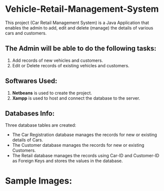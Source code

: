 # Vehicle-Retail-Management-System
 This project (Car Retail Management System) is a Java Application that enables the admin to add, edit and delete (manage) the details of various cars and customers.
 
 ## The Admin will be able to do the following tasks:
 1. Add records of new vehicles and customers.
 2. Edit or Delete records of existing vehicles and customers.

 ## Softwares Used:
 1. **Netbeans** is used to create the project.
 2. **Xampp** is used to host and connect the database to the server.
 
 ## Databases Info:
 Three database tables are created:
 * The Car Registration database manages the records for new or existing details of Cars.
 * The Customer database manages the records for new or existing Customers.
 * The Retail database manages the records using Car-ID and Customer-ID as Foreign Keys and stores the values in the database.

# Sample Images:

